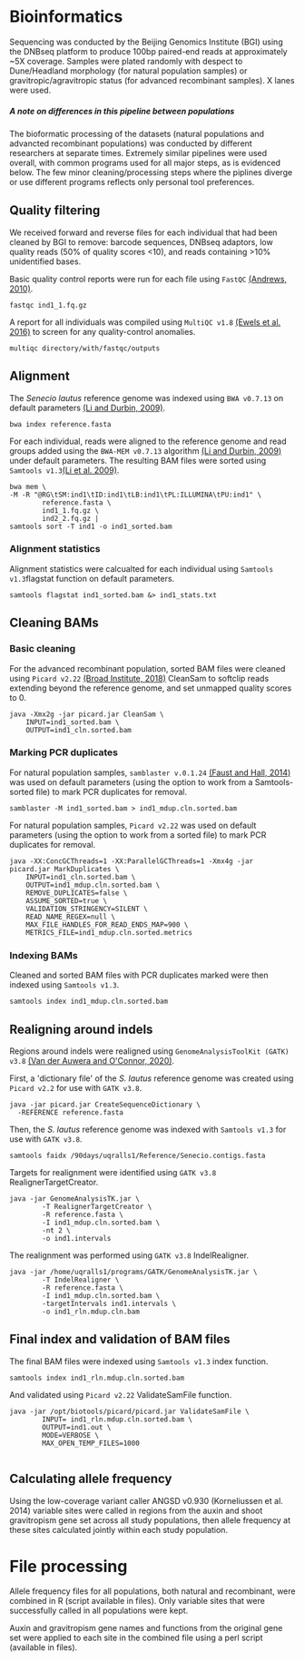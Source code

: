 # Bioinformatics
Sequencing was conducted by the Beijing Genomics Institute (BGI) using the DNBseq platform to produce 100bp paired-end reads at approximately ~5X coverage.
Samples were plated randomly with despect to Dune/Headland morphology (for  natural population samples) or gravitropic/agravitropic status (for advanced recombinant
samples). X lanes were used.

##### A note on differences in this pipeline between populations
The bioformatic processing of the datasets (natural populations and advancted recombinant populations) was conducted by different researchers at separate times. Extremely similar pipelines were used overall, with common programs used for all major steps, as is evidenced below. The few minor cleaning/processing steps where the piplines diverge or use different programs reflects only personal tool preferences.

## Quality filtering
We received forward and reverse files for each individual that had been cleaned by BGI to remove: barcode sequences, DNBseq adaptors, low quality reads (50% of quality scores <10), and reads containing >10% unidentified bases. 

Basic quality control reports were run for each file using ```FastQC``` [(Andrews, 2010)](https://www.bioinformatics.babraham.ac.uk/projects/fastqc/).

```
fastqc ind1_1.fq.gz
```

A report for all individuals was compiled using ```MultiQC v1.8``` [(Ewels et al. 2016)](https://academic.oup.com/bioinformatics/article/32/19/3047/2196507) to screen for any quality-control anomalies.

```
multiqc directory/with/fastqc/outputs
```


## Alignment

The *Senecio lautus* reference genome was indexed using ```BWA v0.7.13``` on default parameters [(Li and Durbin, 2009)](https://pubmed.ncbi.nlm.nih.gov/19451168/).

```
bwa index reference.fasta
```

For each individual, reads were aligned to the reference genome and read groups added using the ```BWA-MEM v0.7.13``` algorithm [(Li and Durbin, 2009)](https://pubmed.ncbi.nlm.nih.gov/19451168/) under default parameters. The resulting BAM files were sorted using ```Samtools v1.3```[(Li et al. 2009)](https://pubmed.ncbi.nlm.nih.gov/19505943/).


```
bwa mem \
-M -R "@RG\tSM:ind1\tID:ind1\tLB:ind1\tPL:ILLUMINA\tPU:ind1" \
        reference.fasta \
        ind1_1.fq.gz \
        ind2_2.fq.gz |
samtools sort -T ind1 -o ind1_sorted.bam 
```

### Alignment statistics
Alignment statistics were calcualted for each individual using ```Samtools v1.3```flagstat function on default parameters.

```
samtools flagstat ind1_sorted.bam &> ind1_stats.txt
```

## Cleaning BAMs

### Basic cleaning
For the advanced recombinant population, sorted BAM files were cleaned using ```Picard v2.22``` [(Broad Institute, 2018)](http://broadinstitute.github.io/picard/) CleanSam to softclip reads extending beyond the reference genome, and set unmapped quality scores to 0.

```
java -Xmx2g -jar picard.jar CleanSam \
	INPUT=ind1_sorted.bam \
	OUTPUT=ind1_cln.sorted.bam
```

### Marking PCR duplicates

For natural population samples, ```samblaster v.0.1.24``` [(Faust and Hall, 2014)](https://academic.oup.com/bioinformatics/article/30/17/2503/2748175) was used on default parameters (using the option to work from a Samtools-sorted file) to mark PCR duplicates for removal.

```
samblaster -M ind1_sorted.bam > ind1_mdup.cln.sorted.bam
```

For natural population samples, ```Picard v2.22``` was used on default parameters (using the option to work from a sorted file) to mark PCR duplicates for removal.

```
java -XX:ConcGCThreads=1 -XX:ParallelGCThreads=1 -Xmx4g -jar picard.jar MarkDuplicates \
	INPUT=ind1_cln.sorted.bam \
	OUTPUT=ind1_mdup.cln.sorted.bam \
	REMOVE_DUPLICATES=false \
	ASSUME_SORTED=true \
	VALIDATION_STRINGENCY=SILENT \
	READ_NAME_REGEX=null \
	MAX_FILE_HANDLES_FOR_READ_ENDS_MAP=900 \
	METRICS_FILE=ind1_mdup.cln.sorted.metrics
```

### Indexing BAMs
Cleaned and sorted BAM files with PCR duplicates marked were then indexed using ```Samtools v1.3```.

```
samtools index ind1_mdup.cln.sorted.bam 
```

## Realigning around indels
Regions around indels were realigned using ```GenomeAnalysisToolKit (GATK) v3.8``` [(Van der Auwera and O'Connor, 2020)](https://www.oreilly.com/library/view/genomics-in-the/9781491975183/).

First, a 'dictionary file' of the *S. lautus* reference genome was created using ```Picard v2.2``` for use with ```GATK v3.8```.

```
java -jar picard.jar CreateSequenceDictionary \
  -REFERENCE reference.fasta
```

Then, the *S. lautus* reference genome was indexed with ```Samtools v1.3``` for use with ```GATK v3.8```.

```
samtools faidx /90days/uqralls1/Reference/Senecio.contigs.fasta
```

Targets for realignment were identified using ```GATK v3.8``` RealignerTargetCreator.

```
java -jar GenomeAnalysisTK.jar \
        -T RealignerTargetCreator \
        -R reference.fasta \
        -I ind1_mdup.cln.sorted.bam \
        -nt 2 \
        -o ind1.intervals
```

The realignment was performed using ```GATK v3.8``` IndelRealigner.

```
java -jar /home/uqralls1/programs/GATK/GenomeAnalysisTK.jar \
        -T IndelRealigner \
        -R reference.fasta \
        -I ind1_mdup.cln.sorted.bam \
        -targetIntervals ind1.intervals \
        -o ind1_rln.mdup.cln.bam
```

## Final index and validation of BAM files

The final BAM files were indexed  using ```Samtools v1.3``` index function.

```
samtools index ind1_rln.mdup.cln.sorted.bam 
```

And validated using ```Picard v2.22``` ValidateSamFile function.

```
java -jar /opt/biotools/picard/picard.jar ValidateSamFile \
        INPUT= ind1_rln.mdup.cln.sorted.bam \
        OUTPUT=ind1.out \
        MODE=VERBOSE \
        MAX_OPEN_TEMP_FILES=1000
	
```

## Calculating allele frequency
Using the low-coverage variant caller ANGSD v0.930 (Korneliussen et al. 2014) variable sites were called in regions from the auxin and shoot gravitropism gene set across all study populations, then allele frequency at these sites calculated jointly within each study population.



# File processing

Allele frequency files for all populations, both natural and recombinant, were combined in R (script available in files). Only variable sites that were successfully called in all populations were kept. 

Auxin and gravitropism gene names and functions from the original gene set were applied to each site in the combined file using a perl script (available in files).


